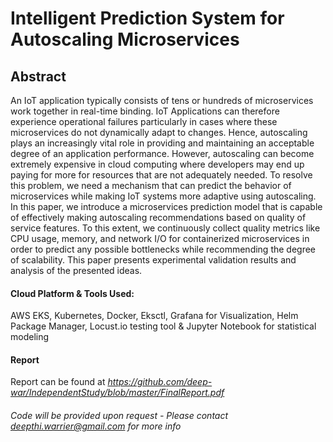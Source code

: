 # Intelligent Prediction System for Autoscaling Microservices

## Abstract

An IoT application typically consists of tens or hundreds of microservices work together in real-time binding. IoT Applications can therefore experience operational failures particularly in cases where these microservices do not dynamically adapt to changes. Hence, autoscaling plays an increasingly vital role in providing and maintaining an acceptable degree of an application performance. However, autoscaling can become extremely expensive in cloud computing where developers may end up paying for more for resources that are not adequately needed. To resolve this problem, we need a mechanism that can predict the behavior of microservices while making IoT systems more adaptive using autoscaling. In this paper, we introduce a microservices prediction model that is capable of effectively making autoscaling recommendations based on quality of service features. To this extent, we continuously collect quality metrics like CPU usage, memory, and network I/O for containerized microservices in order to predict any possible bottlenecks while recommending the degree of scalability. This paper presents experimental validation results and analysis of the presented ideas.

#### Cloud Platform & Tools Used:
AWS EKS, Kubernetes, Docker, Eksctl, Grafana for Visualization, Helm Package Manager, Locust.io testing tool & Jupyter Notebook for statistical modeling  

#### Report
Report can be found at *https://github.com/deep-war/IndependentStudy/blob/master/FinalReport.pdf*

###### *Code will be provided upon request - Please contact deepthi.warrier@gmail.com for more info*
